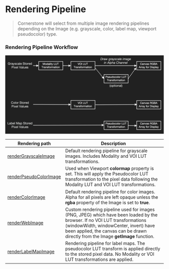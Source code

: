 # Rendering Pipeline

> Cornerstone will select from multiple image rendering pipelines depending on the Image (e.g. grayscale, color, label map, viewport pseudocolor) type.

### Rendering Pipeline Workflow

![Rendering Pipeline](../assets/img/rendering-pipeline.png)

Rendering path | Description
------------------------------------------------------- | -----------------------------
[renderGrayscaleImage](../api.md#rendergrayscaleimage)  | Default rendering pipeline for grayscale images. Includes Modality and VOI LUT transformations.
[renderPseudoColorImage](../api.md#renderpseudocolorimage) | Used when Viewport **colormap** property is set. This will apply the Pseudocolor LUT transformation to the pixel data following the Modality LUT and VOI LUT transformations.
[renderColorImage](../api.md#rendercolorimage) | Default rendering pipeline for color images. Alpha for all pixels are left opaque unless the **rgba** property of the Image is set to **true**.
[renderWebImage](../api.md#renderwebimage) | Custom rendering pipeline used for images (PNG, JPEG) which have been loaded by the browser. If no VOI LUT transformations (windowWidth, windowCenter, invert) have been applied, the canvas can be drawn directly from the Image **getImage** function.
[renderLabelMapImage](../api.md#renderlabelmapimage) | Rendering pipeline for label maps. The pseudocolor LUT transform is applied directly to the stored pixel data. No Modality or VOI LUT transformations are applied.

